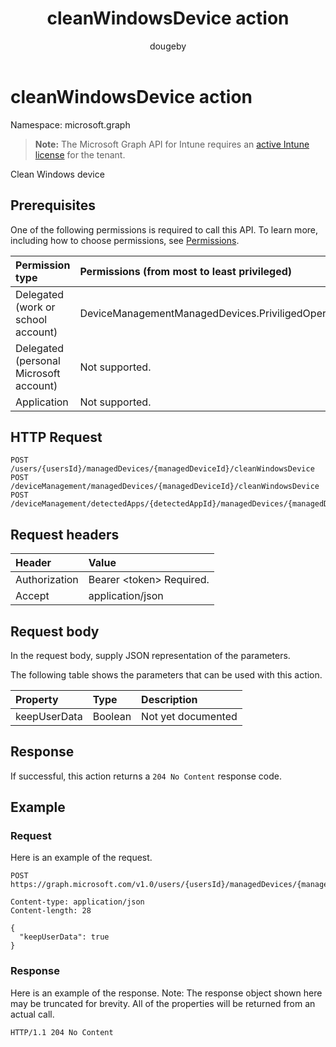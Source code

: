 ﻿---
title: "cleanWindowsDevice action"
description: "Clean Windows device"
author: "dougeby"
localization_priority: Normal
ms.prod: "intune"
doc_type: apiPageType
---

# cleanWindowsDevice action

Namespace: microsoft.graph

> **Note:** The Microsoft Graph API for Intune requires an [active Intune license](https://go.microsoft.com/fwlink/?linkid=839381) for the tenant.

Clean Windows device

## Prerequisites

One of the following permissions is required to call this API. To learn more, including how to choose permissions, see [Permissions](/graph/permissions-reference).

| Permission type                        | Permissions (from most to least privileged)            |
| :------------------------------------- | :----------------------------------------------------- |
| Delegated (work or school account)     | DeviceManagementManagedDevices.PriviligedOperation.All |
| Delegated (personal Microsoft account) | Not supported.                                         |
| Application                            | Not supported.                                         |

## HTTP Request

<!-- {
  "blockType": "ignored"
}
-->

```http
POST /users/{usersId}/managedDevices/{managedDeviceId}/cleanWindowsDevice
POST /deviceManagement/managedDevices/{managedDeviceId}/cleanWindowsDevice
POST /deviceManagement/detectedApps/{detectedAppId}/managedDevices/{managedDeviceId}/cleanWindowsDevice
```

## Request headers

| Header        | Value                          |
| :------------ | :----------------------------- |
| Authorization | Bearer &lt;token&gt; Required. |
| Accept        | application/json               |

## Request body

In the request body, supply JSON representation of the parameters.

The following table shows the parameters that can be used with this action.

| Property     | Type    | Description        |
| :----------- | :------ | :----------------- |
| keepUserData | Boolean | Not yet documented |

## Response

If successful, this action returns a `204 No Content` response code.

## Example

### Request

Here is an example of the request.

```http
POST https://graph.microsoft.com/v1.0/users/{usersId}/managedDevices/{managedDeviceId}/cleanWindowsDevice

Content-type: application/json
Content-length: 28

{
  "keepUserData": true
}
```

### Response

Here is an example of the response. Note: The response object shown here may be truncated for brevity. All of the properties will be returned from an actual call.

```http
HTTP/1.1 204 No Content
```
